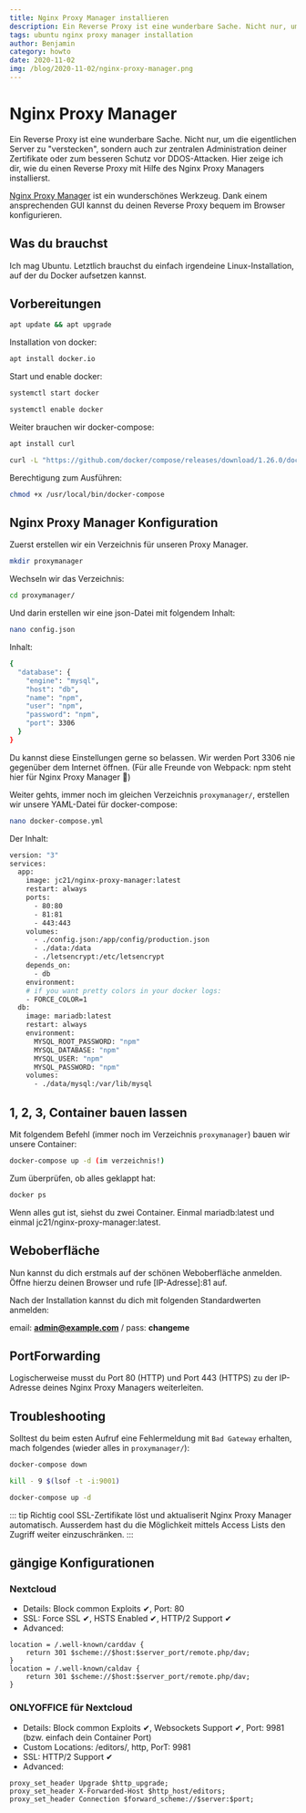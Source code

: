 ```yaml
---
title: Nginx Proxy Manager installieren
description: Ein Reverse Proxy ist eine wunderbare Sache. Nicht nur, um die eigentlichen Server zu "verstecken", sondern auch zur zentralen Administration deiner Zertifikate oder zum besseren Schutz vor DDOS-Attacken. Hier zeige ich dir, wie du einen Reverse Proxy mit Hilfe des Nginx Proxy Managers installierst. 
tags: ubuntu nginx proxy manager installation 
author: Benjamin
category: howto
date: 2020-11-02
img: /blog/2020-11-02/nginx-proxy-manager.png
---
```


# Nginx Proxy Manager

Ein Reverse Proxy ist eine wunderbare Sache. Nicht nur, um die eigentlichen Server zu "verstecken", sondern auch zur zentralen Administration deiner Zertifikate oder zum besseren Schutz vor DDOS-Attacken. Hier zeige ich dir, wie du einen Reverse Proxy mit Hilfe des Nginx Proxy Managers installierst. 

[Nginx Proxy Manager](https://github.com/jc21/nginx-proxy-manager) ist ein wunderschönes Werkzeug. Dank einem ansprechenden GUI kannst du deinen Reverse Proxy bequem im Browser konfigurieren.

## Was du brauchst

Ich mag Ubuntu. Letztlich brauchst du einfach irgendeine Linux-Installation, auf der du Docker aufsetzen kannst. 

## Vorbereitungen

```bash
apt update && apt upgrade
```

Installation von docker:

```bash
apt install docker.io
```

Start und enable docker:

```bash
systemctl start docker
```

```bash
systemctl enable docker
```
Weiter brauchen wir docker-compose:

```bash
apt install curl
```

```bash
curl -L "https://github.com/docker/compose/releases/download/1.26.0/docker-compose-$(uname -s)-$(uname -m)" -o /usr/local/bin/docker-compose
```

Berechtigung zum Ausführen:

```bash
chmod +x /usr/local/bin/docker-compose
```

## Nginx Proxy Manager Konfiguration

Zuerst erstellen wir ein Verzeichnis für unseren Proxy Manager.

```bash
mkdir proxymanager
```
Wechseln wir das Verzeichnis:

```bash
cd proxymanager/
```

Und darin erstellen wir eine json-Datei mit folgendem Inhalt:

```bash
nano config.json
```

Inhalt:

```bash
{
  "database": {
    "engine": "mysql",
    "host": "db",
    "name": "npm",
    "user": "npm",
    "password": "npm",
    "port": 3306
  }
}
```
Du kannst diese Einstellungen gerne so belassen. Wir werden Port 3306 nie gegenüber dem Internet öffnen. 
(Für alle Freunde von Webpack: npm steht hier für Nginx Proxy Manager 🤯)

Weiter gehts, immer noch im gleichen Verzeichnis `proxymanager/`, erstellen wir unsere YAML-Datei für docker-compose:

```bash
nano docker-compose.yml
```

Der Inhalt:

```bash
version: "3"
services:
  app:
    image: jc21/nginx-proxy-manager:latest
    restart: always
    ports:
      - 80:80
      - 81:81
      - 443:443
    volumes:
      - ./config.json:/app/config/production.json
      - ./data:/data
      - ./letsencrypt:/etc/letsencrypt
    depends_on:
      - db
    environment:
    # if you want pretty colors in your docker logs:
    - FORCE_COLOR=1
  db:
    image: mariadb:latest
    restart: always
    environment:
      MYSQL_ROOT_PASSWORD: "npm"
      MYSQL_DATABASE: "npm"
      MYSQL_USER: "npm"
      MYSQL_PASSWORD: "npm"
    volumes:
      - ./data/mysql:/var/lib/mysql
```

## 1, 2, 3, Container bauen lassen

Mit folgendem Befehl (immer noch im Verzeichnis `proxymanager`) bauen wir unsere Container:

```bash
docker-compose up -d (im verzeichnis!)
```

Zum überprüfen, ob alles geklappt hat:

```bash
docker ps
```

Wenn alles gut ist, siehst du zwei Container. Einmal mariadb:latest und einmal jc21/nginx-proxy-manager:latest.

## Weboberfläche

Nun kannst du dich erstmals auf der schönen Weboberfläche anmelden. Öffne hierzu deinen Browser und rufe [IP-Adresse]:81 auf.

Nach der Installation kannst du dich mit folgenden Standardwerten anmelden:

email: **admin@example.com** / pass: **changeme**

## PortForwarding

Logischerweise musst du Port 80 (HTTP) und Port 443 (HTTPS) zu der IP-Adresse deines Nginx Proxy Managers weiterleiten. 

## Troubleshooting

Solltest du beim esten Aufruf eine Fehlermeldung mit `Bad Gateway` erhalten, mach folgendes (wieder alles in `proxymanager/`):

```bash
docker-compose down
```

```bash
kill - 9 $(lsof -t -i:9001)
```

```bash
docker-compose up -d
```

::: tip Richtig cool
SSL-Zertifikate löst und aktualiserit Nginx Proxy Manager automatisch. 
Ausserdem hast du die Möglichkeit mittels Access Lists den Zugriff weiter einzuschränken. 
:::

## gängige Konfigurationen

### Nextcloud

* Details: Block common Exploits ✔, Port: 80
* SSL: Force SSL ✔, HSTS Enabled ✔, HTTP/2 Support ✔
* Advanced: 

```
location = /.well-known/carddav {
    return 301 $scheme://$host:$server_port/remote.php/dav;
}
location = /.well-known/caldav {
    return 301 $scheme://$host:$server_port/remote.php/dav;
}
```

### ONLYOFFICE für Nextcloud

* Details: Block common Exploits ✔, Websockets Support ✔, Port: 9981 (bzw. einfach dein Container Port)
* Custom Locations: /editors/, http, PorT: 9981
* SSL: HTTP/2 Support ✔
* Advanced:

```
proxy_set_header Upgrade $http_upgrade;
proxy_set_header X-Forwarded-Host $http_host/editors;
proxy_set_header Connection $forward_scheme://$server:$port;
```